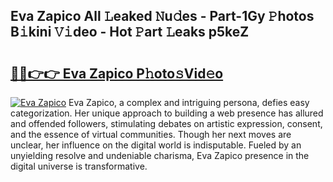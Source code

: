 ## Eva Zapico All 𝙻eaked 𝙽u𝚍es - Part-1Gy 𝙿hotos B𝚒kini 𝚅𝚒deo - Hot 𝙿art 𝙻eaks p5keZ

# <h2><a href="http://ld1aqu.urlbe.top/?page=Eva+Zapico">🔗🔗👉👉 Eva Zapico P𝚑oto𝚜Vid𝚎o</a></h2>

[![Eva Zapico](https://i.imgur.com/eBuTRDB.gif)](http://ld1aqu.urlbe.top/?page=Eva+Zapico)
Eva Zapico, a complex and intriguing persona, defies easy categorization. Her unique approach to building a web presence has allured and offended followers, stimulating debates on artistic expression, consent, and the essence of virtual communities. Though her next moves are unclear, her influence on the digital world is indisputable. Fueled by an unyielding resolve and undeniable charisma, Eva Zapico presence in the digital universe is transformative.
